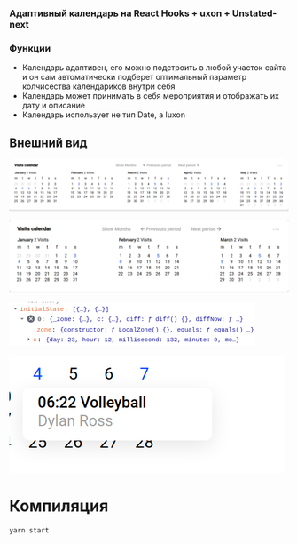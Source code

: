 ### Адаптивный календарь на React Hooks + uxon + Unstated-next

### Функции
   - Календарь адаптивен, его можно подстроить в любой участок сайта и он сам автоматически подберет оптимальный параметр колчисества календариков внутри себя 
   - Календарь может принимать в себя мероприятия и отображать их дату и описание 
   - Календарь использует не тип Date, а luxon

## Внешний вид 

![](Main.png "Main Page")

![](Adaptive.png "Adaptive quantity")

![](luxon.png "display luxon datatype")

![](Popup.png "Modal Window")

# Компиляция

```
yarn start
```
